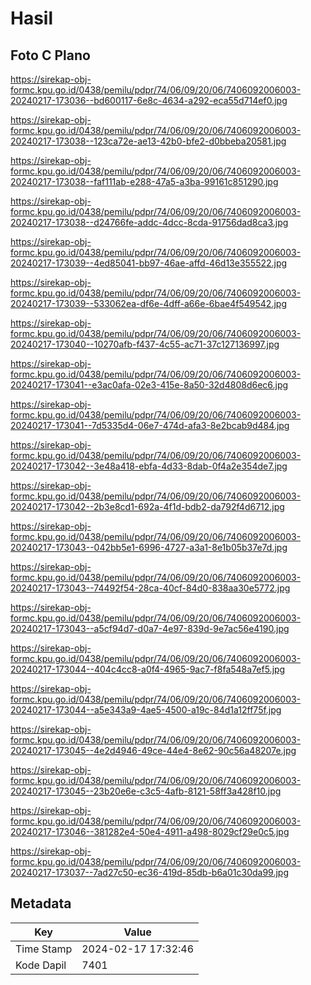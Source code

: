 # Hasil

## Foto C Plano

https://sirekap-obj-formc.kpu.go.id/0438/pemilu/pdpr/74/06/09/20/06/7406092006003-20240217-173036--bd600117-6e8c-4634-a292-eca55d714ef0.jpg

https://sirekap-obj-formc.kpu.go.id/0438/pemilu/pdpr/74/06/09/20/06/7406092006003-20240217-173038--123ca72e-ae13-42b0-bfe2-d0bbeba20581.jpg

https://sirekap-obj-formc.kpu.go.id/0438/pemilu/pdpr/74/06/09/20/06/7406092006003-20240217-173038--faf111ab-e288-47a5-a3ba-99161c851290.jpg

https://sirekap-obj-formc.kpu.go.id/0438/pemilu/pdpr/74/06/09/20/06/7406092006003-20240217-173038--d24766fe-addc-4dcc-8cda-91756dad8ca3.jpg

https://sirekap-obj-formc.kpu.go.id/0438/pemilu/pdpr/74/06/09/20/06/7406092006003-20240217-173039--4ed85041-bb97-46ae-affd-46d13e355522.jpg

https://sirekap-obj-formc.kpu.go.id/0438/pemilu/pdpr/74/06/09/20/06/7406092006003-20240217-173039--533062ea-df6e-4dff-a66e-6bae4f549542.jpg

https://sirekap-obj-formc.kpu.go.id/0438/pemilu/pdpr/74/06/09/20/06/7406092006003-20240217-173040--10270afb-f437-4c55-ac71-37c127136997.jpg

https://sirekap-obj-formc.kpu.go.id/0438/pemilu/pdpr/74/06/09/20/06/7406092006003-20240217-173041--e3ac0afa-02e3-415e-8a50-32d4808d6ec6.jpg

https://sirekap-obj-formc.kpu.go.id/0438/pemilu/pdpr/74/06/09/20/06/7406092006003-20240217-173041--7d5335d4-06e7-474d-afa3-8e2bcab9d484.jpg

https://sirekap-obj-formc.kpu.go.id/0438/pemilu/pdpr/74/06/09/20/06/7406092006003-20240217-173042--3e48a418-ebfa-4d33-8dab-0f4a2e354de7.jpg

https://sirekap-obj-formc.kpu.go.id/0438/pemilu/pdpr/74/06/09/20/06/7406092006003-20240217-173042--2b3e8cd1-692a-4f1d-bdb2-da792f4d6712.jpg

https://sirekap-obj-formc.kpu.go.id/0438/pemilu/pdpr/74/06/09/20/06/7406092006003-20240217-173043--042bb5e1-6996-4727-a3a1-8e1b05b37e7d.jpg

https://sirekap-obj-formc.kpu.go.id/0438/pemilu/pdpr/74/06/09/20/06/7406092006003-20240217-173043--74492f54-28ca-40cf-84d0-838aa30e5772.jpg

https://sirekap-obj-formc.kpu.go.id/0438/pemilu/pdpr/74/06/09/20/06/7406092006003-20240217-173043--a5cf94d7-d0a7-4e97-839d-9e7ac56e4190.jpg

https://sirekap-obj-formc.kpu.go.id/0438/pemilu/pdpr/74/06/09/20/06/7406092006003-20240217-173044--404c4cc8-a0f4-4965-9ac7-f8fa548a7ef5.jpg

https://sirekap-obj-formc.kpu.go.id/0438/pemilu/pdpr/74/06/09/20/06/7406092006003-20240217-173044--a5e343a9-4ae5-4500-a19c-84d1a12ff75f.jpg

https://sirekap-obj-formc.kpu.go.id/0438/pemilu/pdpr/74/06/09/20/06/7406092006003-20240217-173045--4e2d4946-49ce-44e4-8e62-90c56a48207e.jpg

https://sirekap-obj-formc.kpu.go.id/0438/pemilu/pdpr/74/06/09/20/06/7406092006003-20240217-173045--23b20e6e-c3c5-4afb-8121-58ff3a428f10.jpg

https://sirekap-obj-formc.kpu.go.id/0438/pemilu/pdpr/74/06/09/20/06/7406092006003-20240217-173046--381282e4-50e4-4911-a498-8029cf29e0c5.jpg

https://sirekap-obj-formc.kpu.go.id/0438/pemilu/pdpr/74/06/09/20/06/7406092006003-20240217-173037--7ad27c50-ec36-419d-85db-b6a01c30da99.jpg


## Metadata

| Key        | Value               |
| ---------- | ------------------- |
| Time Stamp | 2024-02-17 17:32:46 |
| Kode Dapil | 7401                |



